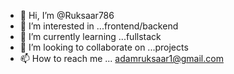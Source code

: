 - 👋 Hi, I’m @Ruksaar786
- 👀 I’m interested in ...frontend/backend
- 🌱 I’m currently learning ...fullstack
- 💞️ I’m looking to collaborate on ...projects
- 📫 How to reach me ... adamruksaar1@gmail.com

<!---
Ruksaar786/Ruksaar786 is a ✨ special ✨ repository because its `README.md` (this file) appears on your GitHub profile.
You can click the Preview link to take a look at your changes.
--->
